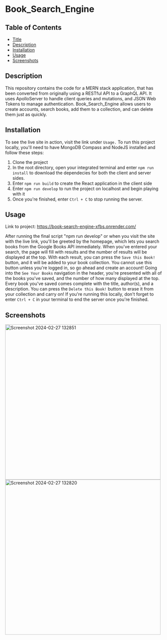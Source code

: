 # Book_Search_Engine
## Table of Contents
- [Title](#title)
- [Description](#description)
- [Installation](#installation)
- [Usage](#usage)
- [Screenshots](#screenshots)
## Description
This repository contains the code for a MERN stack application, that has been converted from originally using a RESTful API to a GraphQL API. It uses ApolloServer to handle client queries and mutations, and JSON Web Tokens to manage authentication. Book_Search_Engine allows users to create accounts, search books, add them to a collection, and can delete them just as quickly.
## Installation
To see the live site in action, visit the link under `Usage.` To run this project locally, you'll need to have MongoDB Compass and NodeJS installed and follow these steps:

  1. Clone the project
  2. In the root directory, open your integrated terminal and enter
     `npm run install` to download the dependecies for both the client and server sides.
  3. Enter `npm run build` to create the React application in the client side
  4. Enter `npm run develop` to run the project on localhost and begin playing with it
  5. Once you're finished, enter `Ctrl + C` to stop running the server.

## Usage

Link to project: https://book-search-engine-xfbs.onrender.com/

After running the final script "npm run develop" or when you visit the site with the live link, you'll be greeted by the homepage, which lets you search books from the Google Books API immediately. When you've entered your search, the page will fill with results and the number of results will be displayed at the top. With each result, you can press the `Save this Book!` button, and it will be added to your book collection. You cannot use this button unless you're logged in, so go ahead and create an account! Going into the `See Your Books` navigation in the header, you're presented with all of the books you've saved, and the number of how many displayed at the top. Every book you've saved comes complete with the title, author(s), and a description. You can press the `Delete this Book!` button to erase it from your collection and carry on! If you're running this locally, don't forget to enter `Ctrl + C` in your terminal to end the server once you're finished.
## Screenshots
<img width="500" alt="Screenshot 2024-02-27 132851" src="https://github.com/JBassard97/Book_Search_Engine/assets/142551579/ffa02e25-0bb3-478f-8f13-6722648a2c10">

<img width="500" alt="Screenshot 2024-02-27 132820" src="https://github.com/JBassard97/Book_Search_Engine/assets/142551579/47136b23-f3a9-4202-9ff2-bc580769d0d7">

